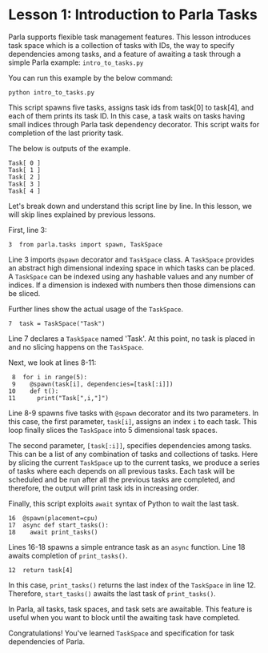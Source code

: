 # Lesson 1: Introduction to Parla Tasks

Parla supports flexible task management features. This lesson introduces
task space which is a collection of tasks with IDs, the way to specify
dependencies among tasks, and a feature of awaiting a task through a
simple Parla example: `intro_to_tasks.py`

You can run this example by the below command:

```
python intro_to_tasks.py
```

This script spawns five tasks, assigns task ids from task[0] to task[4],
and each of them prints its task ID. In this case, a task waits on tasks
having small indices through Parla task dependency decorator.
This script waits for completion of the last priority task.

The below is outputs of the example.


```
Task[ 0 ]
Task[ 1 ]
Task[ 2 ]
Task[ 3 ]
Task[ 4 ]
```

Let's break down and understand this script line by line.
In this lesson, we will skip lines explained by previous lessons.

First, line 3:

```
3  from parla.tasks import spawn, TaskSpace
```

Line 3 imports `@spawn` decorator and `TaskSpace` class.
A `TaskSpace` provides an abstract high dimensional indexing space in which tasks can be placed.
A `TaskSpace` can be indexed using any hashable values and any number of indices.
If a dimension is indexed with numbers then those dimensions can be sliced.

Further lines show the actual usage of the `TaskSpace`.

```
7  task = TaskSpace("Task")
```

Line 7 declares a `TaskSpace` named 'Task'.
At this point, no task is placed in and no slicing happens on the `TaskSpace`.

Next, we look at lines 8-11:

```
 8  for i in range(5):
 9    @spawn(task[i], dependencies=[task[:i]])
10    def t():
11      print("Task[",i,"]")
```

Line 8-9 spawns five tasks with `@spawn` decorator and its two parameters.
In this case, the first parameter, `task[i]`, assigns an index `i` to each task.
This loop finally slices the `TaskSpace` into 5 dimensional task spaces.

The second parameter, `[task[:i]]`, specifies dependencies among tasks.
This can be a list of any combination of tasks and collections of tasks.
Here by slicing the current `TaskSpace` up to the current tasks, we produce
a series of tasks where each depends on all previous tasks.
Each task will be scheduled and be run after all the previous tasks are completed, and
therefore, the output will print task ids in increasing order.

Finally, this script exploits `await` syntax of Python to wait the last task.

```
16  @spawn(placement=cpu)
17  async def start_tasks():
18    await print_tasks()
```

Lines 16-18 spawns a simple entrance task as an `async` function.
Line 18 awaits completion of `print_tasks()`.

```
12  return task[4]
```

In this case, `print_tasks()` returns the last index of the `TaskSpace` in line 12. 
Therefore, `start_tasks()` awaits the last task of `print_tasks()`.

In Parla, all tasks, task spaces, and task sets are awaitable.
This feature is useful when you want to block until the awaiting task have completed. 

Congratulations! You've learned `TaskSpace` and specification for task dependencies of Parla.

